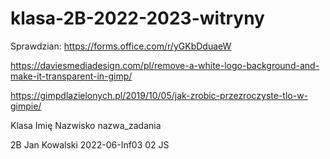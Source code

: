 # klasa-2B-2022-2023-witryny


Sprawdzian:
https://forms.office.com/r/yGKbDduaeW

https://daviesmediadesign.com/pl/remove-a-white-logo-background-and-make-it-transparent-in-gimp/

https://gimpdlazielonych.pl/2019/10/05/jak-zrobic-przezroczyste-tlo-w-gimpie/


Klasa Imię Nazwisko nazwa_zadania

2B Jan Kowalski 2022-06-Inf03 02 JS
